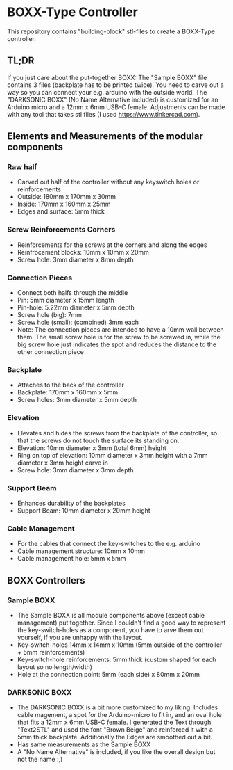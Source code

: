 # BOXX-Type Controller

This repository contains "building-block" stl-files to create a BOXX-Type controller.

## TL;DR
If you just care about the put-together BOXX:
The "Sample BOXX" file contains 3 files (backplate has to be printed twice). 
You need to carve out a way so you can connect your e.g. arduino with the outside world.
The "DARKSONIC BOXX" (No Name Alternative included) is customized for an Arduino micro and a 12mm x 6mm USB-C female.
Adjustments can be made with any tool that takes stl files (I used  https://www.tinkercad.com).


## Elements and Measurements of the modular components

### Raw half
- Carved out half of the controller without any keyswitch holes or reinforcements
- Outside: 180mm x 170mm x 30mm
- Inside:	170mm x 160mm x 25mm
- Edges and surface: 5mm thick

### Screw Reinforcements Corners
- Reinforcements for the screws at the corners and along the edges
- Reinfrocement blocks: 10mm x 10mm x 20mm
- Screw hole: 3mm diameter x 8mm depth

### Connection Pieces
- Connect both halfs through the middle
- Pin: 5mm diameter x 15mm length
- Pin-hole: 5.22mm diameter x 5mm depth
- Screw hole (big): 7mm
- Screw hole (small): (combined) 3mm each 
- Note: The connection pieces are intended to have a 10mm wall between them. The small screw hole is for the screw to be screwed in, while the big screw hole just indicates the spot and reduces the distance to the other connection piece

### Backplate
- Attaches to the back of the controller
- Backplate: 170mm x 160mm x 5mm
- Screw holes: 3mm diameter x 5mm depth

### Elevation
- Elevates and hides the screws from the backplate of the controller, so that the screws do not touch the surface its standing on.
- Elevation: 10mm diameter x 3mm (total 6mm) height
- Ring on top of elevation: 10mm diameter x 3mm height with a 7mm diameter x 3mm height carve in
- Screw hole: 3mm diameter x 3mm depth

### Support Beam
- Enhances durability of the backplates
- Support Beam: 10mm diameter x 20mm height

### Cable Management
- For the cables that connect the key-switches to the e.g. arduino
- Cable management structure: 10mm x 10mm
- Cable management hole: 5mm x 5mm

## BOXX Controllers

### Sample BOXX
- The Sample BOXX is all module components above (except cable management) put together. Since I couldn't find a good way to represent the key-switch-holes as a component, you have to arve them out yourself, if you are unhappy with the layout.
- Key-switch-holes 14mm x 14mm x 10mm (5mm outside of the controller + 5mm reinforcements)
- Key-switch-hole reinforcements: 5mm thick (custom shaped for each layout so no length/width)
- Hole at the connection point: 5mm (each side) x 80mm x 20mm

### DARKSONIC BOXX
- The DARKSONIC BOXX is a bit more customized to my liking. Includes cable magement, a spot for the Arduino-micro to fit in, and an oval hole that fits a 12mm x 6mm USB-C female. I generated the Text through "Text2STL" and used the font "Brown Beige" and reinforced it with a 5mm thick backplate. Additionally the Edges are smoothed out a bit.
- Has same measurements as the Sample BOXX
- A "No Name Alternative" is included, if you like the overall design but not the name :,)



